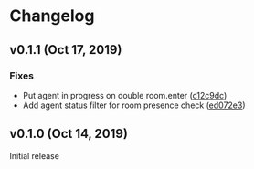 # Changelog

## v0.1.1 (Oct 17, 2019)

### Fixes

- Put agent in progress on double room.enter ([c12c9dc](https://github.com/netology-group/janus-conference/commit/c12c9dcaa3455568e0bdab72fd4cbd742fa0a9a0))
- Add agent status filter for room presence check ([ed072e3](https://github.com/netology-group/janus-conference/commit/ed072e30f04164907063ebc978b356a5319cae50))


## v0.1.0 (Oct 14, 2019)

Initial release
